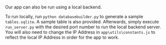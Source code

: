 Our app can also be run using a local backend.

To run locally, run `python databasebuilder.py` to generate a sample `tables.sqlite`. A sample table is also provided. Afterwards, simply execute `run_server.py` with the desired port number to run the local backend server. You will also need to change the IP Address in `app\utils\constants.js` to reflect the local IP Address in order for the app to work.